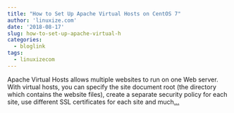 ```yaml
---
title: "How to Set Up Apache Virtual Hosts on CentOS 7"
author: 'linuxize.com'
date: '2018-08-17'
slug: how-to-set-up-apache-virtual-h
categories:
  - bloglink
tags:
  - linuxizecom
---
```


Apache Virtual Hosts allows multiple websites to run on one Web server. With virtual hosts, you can specify the site document root (the directory which contains the website files), create a separate security policy for each site, use different SSL certificates for each site and much[... <i class="fas fa-external-link-alt"></i>](https://linuxize.com/post/how-to-set-up-apache-virtual-hosts-on-centos-7/)

